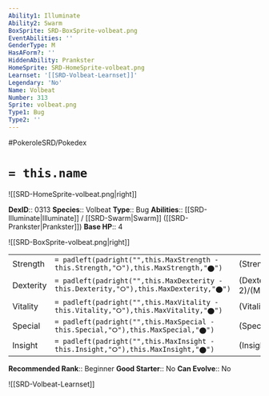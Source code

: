 ```yaml
---
Ability1: Illuminate
Ability2: Swarm
BoxSprite: SRD-BoxSprite-volbeat.png
EventAbilities: ''
GenderType: M
HasAForm?: ''
HiddenAbility: Prankster
HomeSprite: SRD-HomeSprite-volbeat.png
Learnset: '[[SRD-Volbeat-Learnset]]'
Legendary: 'No'
Name: Volbeat
Number: 313
Sprite: volbeat.png
Type1: Bug
Type2: ''
---
```


#PokeroleSRD/Pokedex

# `= this.name`

![[SRD-HomeSprite-volbeat.png|right]]

**DexID**:: 0313
**Species**:: Volbeat
**Type**:: Bug
**Abilities**:: [[SRD-Illuminate|Illuminate]] / [[SRD-Swarm|Swarm]] ([[SRD-Prankster|Prankster]])
**Base HP**:: 4

![[SRD-BoxSprite-volbeat.png|right]]

|           |                                                                                        |                                          |
| --------- | -------------------------------------------------------------------------------------- | ---------------------------------------- |
| Strength  | `= padleft(padright("",this.MaxStrength - this.Strength,"⭘"),this.MaxStrength,"⬤")`    | (Strength::2)/(MaxStrength::5)   |
| Dexterity | `= padleft(padright("",this.MaxDexterity - this.Dexterity,"⭘"),this.MaxDexterity,"⬤")` | (Dexterity:: 2)/(MaxDexterity::5) |
| Vitality  | `= padleft(padright("",this.MaxVitality - this.Vitality,"⭘"),this.MaxVitality,"⬤")`    | (Vitality::2)/(MaxVitality::5)   |
| Special   | `= padleft(padright("",this.MaxSpecial - this.Special,"⭘"),this.MaxSpecial,"⬤")`       | (Special::2)/(MaxSpecial::4)     |
| Insight   | `= padleft(padright("",this.MaxInsight - this.Insight,"⭘"),this.MaxInsight,"⬤")`       | (Insight::2)/(MaxInsight::5)     |

**Recommended Rank**:: Beginner
**Good Starter**:: No
**Can Evolve**:: No

![[SRD-Volbeat-Learnset]]